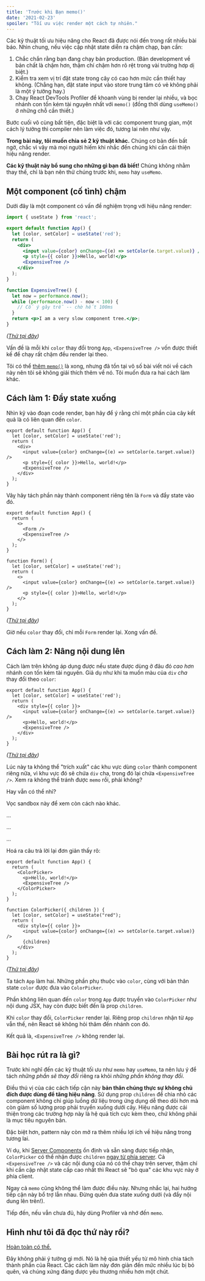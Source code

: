 ```yaml
---
title: 'Trước khi Bạn memo()'
date: '2021-02-23'
spoiler: "Tối ưu việc render một cách tự nhiên."
---
```


Các kỹ thuật tối ưu hiệu năng cho React đã được nói đến trong rất nhiều bài báo. Nhìn chung, nếu việc cập nhật state diễn ra chậm chạp, bạn cần:

1. Chắc chắn rằng bạn đang chạy bản production. (Bản development về bản chất là chậm hơn, thậm chí chậm hơn rõ rệt trong vài trường hơp dị biệt.)
2. Kiểm tra xem vị trí đặt state trong cây có cao hơn mức cần thiết hay không. (Chẳng hạn, đặt state input vào store trung tâm có vẻ không phải là một ý tưởng hay.)
3. Chạy React DevTools Profiler để khoanh vùng bị render lại nhiều, và bọc nhánh con tốn kém tài nguyên nhất với `memo()` (đồng thời dùng `useMemo()` ở những chỗ cần thiết.)

Bước cuối vô cùng bất tiện, đặc biệt là với các component trung gian, một cách lý tưởng thì compiler nên làm việc đó, tương lai nên như vậy.

**Trong bài này, tôi muốn chia sẻ 2 kỹ thuật khác.** Chúng cơ bản đến bất ngờ, chắc vì vậy mà mọi người hiếm khi nhắc đến chúng khi cần cải thiện hiệu năng render.

**Các kỹ thuật này bổ sung cho những gì bạn đã biết!** Chúng không nhằm thay thế, chỉ là bạn nên thử chúng trước khi, `memo` hay `useMemo`.

## Một component (cố tình) chậm

Dưới đây là một component có vấn đề nghiệm trọng với hiệu năng render:

```jsx
import { useState } from 'react';

export default function App() {
  let [color, setColor] = useState('red');
  return (
    <div>
      <input value={color} onChange={(e) => setColor(e.target.value)} />
      <p style={{ color }}>Hello, world!</p>
      <ExpensiveTree />
    </div>
  );
}

function ExpensiveTree() {
  let now = performance.now();
  while (performance.now() - now < 100) {
    // Cố ý gây trễ -- chờ hết 100ms
  }
  return <p>I am a very slow component tree.</p>;
}
```

*([Thử tại đây](https://codesandbox.io/s/frosty-glade-m33km?file=/src/App.js:23-513))*

Vấn đề là mỗi khi `color` thay đổi trong `App`, `<ExpensiveTree />` vốn được thiết kế để chạy rất chậm đều render lại theo.

Tôi có thể [thêm `memo()`](https://codesandbox.io/s/amazing-shtern-61tu4?file=/src/App.js) là xong, nhưng đã tồn tại vô số bài viết nói về cách này nên tôi sẽ không giải thích thêm về nó. Tôi muốn đưa ra hai cách làm khác.

## Cách làm 1: Đẩy state xuống

Nhìn kỹ vào đoạn code render, bạn hãy để ý rằng chỉ một phần của cây kết quả là có liên quan đến `color`.

```jsx{2,5-6}
export default function App() {
  let [color, setColor] = useState('red');
  return (
    <div>
      <input value={color} onChange={(e) => setColor(e.target.value)} />
      <p style={{ color }}>Hello, world!</p>
      <ExpensiveTree />
    </div>
  );
}
```

Vâỵ hãy tách phần này thành component riêng tên là `Form` và đẩy state vào đó.

```jsx{4,11,14,15}
export default function App() {
  return (
    <>
      <Form />
      <ExpensiveTree />
    </>
  );
}

function Form() {
  let [color, setColor] = useState('red');
  return (
    <>
      <input value={color} onChange={(e) => setColor(e.target.value)} />
      <p style={{ color }}>Hello, world!</p>
    </>
  );
}
```

*([Thử tại đây](https://codesandbox.io/s/billowing-wood-1tq2u?file=/src/App.js:64-380))*

Giờ nếu `color` thay đổi, chỉ mỗi `Form` render lại. Xong vấn đề.

## Cách làm 2: Nâng nội dung lên

Cách làm trên không áp dụng được nếu state được dùng ở đâu đó *cao hơn* nhánh con tốn kém tài nguyên. Giả dụ như khi ta muốn màu của `div` *cha* thay đổi theo `color`:

```jsx{2,4}
export default function App() {
  let [color, setColor] = useState('red');
  return (
    <div style={{ color }}>
      <input value={color} onChange={(e) => setColor(e.target.value)} />
      <p>Hello, world!</p>
      <ExpensiveTree />
    </div>
  );
}
```

*([Thử tại đây](https://codesandbox.io/s/bold-dust-0jbg7?file=/src/App.js:58-313))*

Lúc này ta không thể "trích xuất" các khu vực dùng `color` thành component riêng nữa, vì khu vực đó sẽ chứa `div` cha, trong đó lại chứa `<ExpensiveTree />`. Xem ra không thể tránh được `memo` rồi, phải không?

Hay vẫn có thể nhỉ?

Vọc sandbox này để xem còn cách nào khác.

...

...

...

Hoá ra câu trả lời lại đơn giản thấy rõ:

```jsx{4,5,10,15}
export default function App() {
  return (
    <ColorPicker>
      <p>Hello, world!</p>
      <ExpensiveTree />
    </ColorPicker>
  );
}

function ColorPicker({ children }) {
  let [color, setColor] = useState("red");
  return (
    <div style={{ color }}>
      <input value={color} onChange={(e) => setColor(e.target.value)} />
      {children}
    </div>
  );
}
```

*([Thử tại đây](https://codesandbox.io/s/wonderful-banach-tyfr1?file=/src/App.js:58-423))*

Ta tách `App` làm hai. Những phần phụ thuộc vào `color`, cùng với bản thân state `color` được đưa vào `ColorPicker`.

Phần không liên quan đến `color` trong `App` được truyền vào `ColorPicker` như nội dung JSX, hay còn được biết đến là prop `children`.

Khi `color` thay đổi, `ColorPicker` render lại. Riêng prop `children` nhận từ `App` vẫn thế, nên React sẽ không hỏi thăm đến nhánh con đó.

Kết quả là, `<ExpensiveTree />` không render lại.

## Bài học rút ra là gì?

Trước khi nghĩ đến các kỹ thuật tối ưu như `memo` hay `useMemo`, ta nên lưu ý để tách *những phần sẽ thay đổi* riêng ra khỏi *những phần không thay đổi*.

Điều thú vị của các cách tiếp cận này **bản thân chúng thực sự không chủ đích được dùng để tăng hiệu năng**. Sử dụng prop `children` để chia nhỏ các component không chỉ giúp luồng dữ liệu trong ứng dụng dễ theo dõi hơn mà còn giảm số lượng prop phải truyền xuống dưới cây. Hiệu năng được cải thiện trong các trường hợp này là hệ quả tích cực kèm theo, chứ không phải là mục tiêu nguyên bản.

Đặc biệt hơn, pattern này còn mở ra thêm nhiều lợi ích về hiệu năng trong tương lai.

Ví dụ, khi [Server Components](https://reactjs.org/blog/2020/12/21/data-fetching-with-react-server-components.html) ổn định và sẵn sàng được tiếp nhận, `ColorPicker` có thể nhận được `children` [ngay từ phía server](https://youtu.be/TQQPAU21ZUw?t=1314). Cả `<ExpensiveTree />` và các nội dung của nó có thể chạy trên server, thậm chí khi cần cập nhật state cấp cao nhất thì React sẽ "bỏ qua" các khu vực này ở phía client.

Ngay cả `memo` cũng không thể làm được điều này. Nhưng nhắc lại, hai hướng tiếp cận này bổ trợ lẫn nhau. Đừng quên đưa state xuống dưới (và đẩy nội dung lên trên!).

Tiếp đến, nếu vẫn chưa đủ, hãy dùng Profiler và nhớ đến `memo`.

## Hình như tôi đã đọc thứ này rồi?

[Hoàn toàn có thể.](https://kentcdodds.com/blog/optimize-react-re-renders)

Đây không phải ý tưởng gì mới. Nó là hệ qủa thiết yếu từ mô hình chia tách thành phần của React. Các cách làm này đơn giản đến mức nhiều lúc bị bỏ quên, và chúng xứng đáng được yêu thương nhiều hơn một chút.
